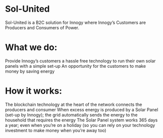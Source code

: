 # Sol-United
Sol-United is a B2C solution for Innogy where Innogy’s Customers are Producers and Consumers of Power. 

# What we do:
Provide Innogy’s customers a hassle free technology to run their own solar panels with a simple set-up
An opportunity for the customers to make money by saving energy

# How it works:
The blockchain technology at the heart of the network connects the producers and consumer
When excess energy is produced by a Solar Panel (set-up by Innogy); the grid automatically sends the energy to the household that requires the energy
The Solar Panel system works 365 days a year; even when you’re on a holiday (so you can rely on your technology investment to make money when you’re away too)
